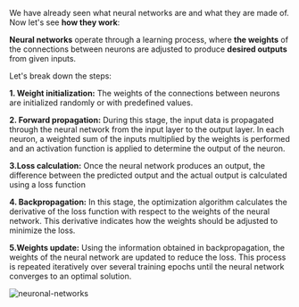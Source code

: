 
We have already seen what neural networks are and what they are made of. Now let's see **how they work**:

**Neural networks** operate through a learning process, where **the weights** of the connections between neurons are adjusted to produce **desired outputs** from given inputs.

Let's break down the steps:

**1. Weight initialization:** The weights of the connections between neurons are initialized randomly or with predefined values.

**2. Forward propagation:** During this stage, the input data is propagated through the neural network from the input layer to the output layer. In each neuron, a weighted sum of the inputs multiplied by the weights is performed and an activation function is applied to determine the output of the neuron.


**3.Loss calculation:** Once the neural network produces an output, the difference between the predicted output and the actual output is calculated using a loss function

**4. Backpropagation:** In this stage, the optimization algorithm calculates the derivative of the loss function with respect to the weights of the neural network. This derivative indicates how the weights should be adjusted to minimize the loss.

**5.Weights update:** Using the information obtained in backpropagation, the weights of the neural network are updated to reduce the loss. This process is repeated iteratively over several training epochs until the neural network converges to an optimal solution.

![neuronal-networks](https://github.com/ManuelMorenoNeria/NeuralNetworks/assets/114908218/8920a051-1826-4185-a2eb-27cf05ccbb6a)
